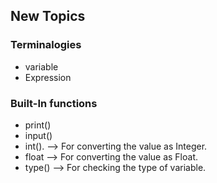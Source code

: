 ## New Topics

### Terminalogies
- variable
- Expression

### Built-In functions

- print()
- input()
- int(). --> For converting the value as Integer.
- float  --> For converting the value as Float.
- type() --> For checking the type of variable.
